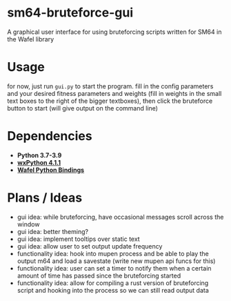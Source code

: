 # sm64-bruteforce-gui
A graphical user interface for using bruteforcing scripts written for SM64 in the Wafel library

# Usage
for now, just run `gui.py` to start the program. fill in the config parameters and your desired fitness parameters and weights (fill in weights in the small text boxes to the right of the bigger textboxes), then click the bruteforce button to start (will give output on the command line)

# Dependencies
- **Python 3.7-3.9**
- **[wxPython 4.1.1](https://www.wxpython.org/pages/downloads/)**
- **[Wafel Python Bindings](https://github.com/branpk/wafel#wafel-as-a-library)**

# Plans / Ideas
- gui idea: while bruteforcing, have occasional messages scroll across the window
- gui idea: better theming?
- gui idea: implement tooltips over static text
- gui idea: allow user to set output update frequency
- functionality idea: hook into mupen process and be able to play the output m64 and load a savestate (write new mupen api funcs for this)
- functionality idea: user can set a timer to notify them when a certain amount of time has passed since the bruteforcing started
- functionality idea: allow for compiling a rust version of bruteforcing script and hooking into the process so we can still read output data
